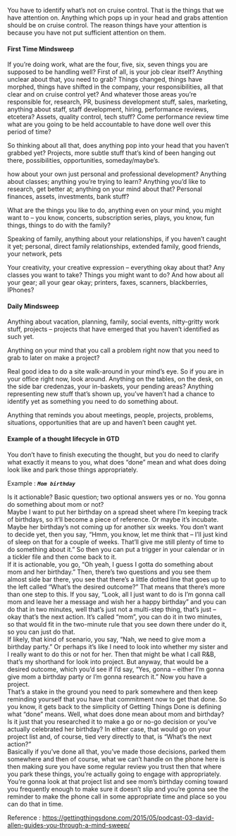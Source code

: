 You have to identify what’s not on cruise control. That is the things that we have attention on. Anything which pops up in your head and grabs attention should be on cruise control. The reason things have your attention is because you have not put sufficient attention on them.  

#### First Time Mindsweep
If you’re doing work, what are the four, five, six, seven things you are supposed to be handling well? First of all, is your job clear itself? Anything unclear about that, you need to grab? Things changed, things have morphed, things have shifted in the company, your responsibilities, all that clear and on cruise control yet? And whatever those areas you’re responsible for, research, PR, business development stuff, sales, marketing, anything about staff, staff development, hiring, performance reviews, etcetera? Assets, quality control, tech stuff? Come performance review time what are you going to be held accountable to have done well over this period of time?  

So thinking about all that, does anything pop into your head that you haven’t grabbed yet? Projects, more subtle stuff that’s kind of been hanging out there, possibilities, opportunities, someday/maybe’s.  

 how about your own just personal and professional development? Anything about classes; anything you’re trying to learn? Anything you’d like to research, get better at; anything on your mind about that? Personal finances, assets, investments, bank stuff?  
 
 What are the things you like to do, anything even on your mind, you might want to – you know, concerts, subscription series, plays, you know, fun things, things to do with the family?  
 
 Speaking of family, anything about your relationships, if you haven’t caught it yet; personal, direct family relationships, extended family, good friends, your network, pets  
 
 Your creativity, your creative expression – everything okay about that? Any classes you want to take? Things you might want to do? And how about all your gear; all your gear okay; printers, faxes, scanners, blackberries, IPhones?  
 
#### Daily Mindsweep

Anything about vacation, planning, family, social events, nitty-gritty work stuff, projects – projects that have emerged that you haven’t identified as such yet.

Anything on your mind that you call a problem right now that you need to grab to later on make a project?

Real good idea to do a site walk-around in your mind’s eye. So if you are in your office right now, look around. Anything on the tables, on the desk, on the side bar credenzas, your in-baskets, your pending areas? Anything representing new stuff that’s shown up, you’ve haven’t had a chance to identify yet as something you need to do something about.  

Anything that reminds you about meetings, people, projects, problems, situations, opportunities that are up and haven’t been caught yet.  

#### Example of a thought lifecycle in GTD
You don’t have to finish executing the thought, but you do need to clarify what exactly it means to you, what does “done” mean and what does doing look like and park those things appropriately.  

Example : ***`Mom birthday`***  

Is it actionable?  Basic question; two optional answers yes or no. You gonna do something about mom or not?  
Maybe I want to put her birthday on a spread sheet where I’m keeping track of birthdays, so it’ll become a piece of reference. Or maybe it’s incubate. Maybe her birthday’s not coming up for another six weeks. You don’t want to decide yet, then you say, “Hmm, you know, let me think that – I’ll just kind of sleep on that for a couple of weeks. That’ll give me still plenty of time to do something about it.” So then you can put a trigger in your calendar or in a tickler file and then come back to it.  
If it is actionable, you go, “Oh yeah, I guess I gotta do something about mom and her birthday.” Then, there’s two questions and you see them almost side bar there, you see that there’s a little dotted line that goes up to the left called “What’s the desired outcome?” That means that there’s more than one step to this. If you say, “Look, all I just want to do is I’m gonna call mom and leave her a message and wish her a happy birthday” and you can do that in two minutes, well that’s just not a multi-step thing, that’s just – okay that’s the next action. It’s called “mom”, you can do it in two minutes, so that would fit in the two-minute rule that you see down there under do it, so you can just do that.  
If likely, that kind of scenario, you say, “Nah, we need to give mom a birthday party.” Or perhaps it’s like I need to look into whether my sister and I really want to do this or not for her. Then that might be what I call R&B, that’s my shorthand for look into project. But anyway, that would be a desired outcome, which you’d see if I’d say, “Yes, gonna – either I’m gonna give mom a birthday party or I’m gonna research it.” Now you have a project.  
That’s a stake in the ground you need to park somewhere and then keep reminding yourself that you have that commitment now to get that done. So you know, it gets back to the simplicity of Getting Things Done is defining what “done” means. Well, what does done mean about mom and birthday? Is it just that you researched it to make a go or no-go decision or you’ve actually celebrated her birthday? In either case, that would go on your project list and, of course, tied very directly to that, is “What’s the next action?”  
Basically if you’ve done all that, you’ve made those decisions, parked them somewhere and then of course, what we can’t handle on the phone here is then making sure you have some regular review you trust then that where you park these things, you’re actually going to engage with appropriately. You’re gonna look at that project list and see mom’s birthday coming toward you frequently enough to make sure it doesn’t slip and you’re gonna see the reminder to make the phone call in some appropriate time and place so you can do that in time. 

Reference : https://gettingthingsdone.com/2015/05/podcast-03-david-allen-guides-you-through-a-mind-sweep/







